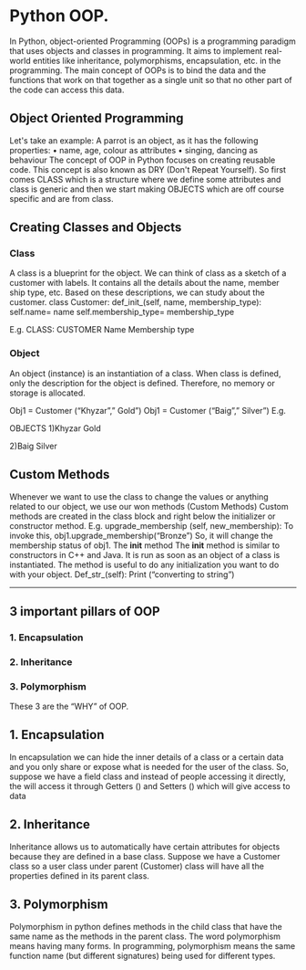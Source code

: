 # Python OOP.

In Python, object-oriented Programming (OOPs) is a programming paradigm that uses objects and classes in programming. It aims to implement real-world entities like inheritance, polymorphisms, encapsulation, etc. in the programming. The main concept of OOPs is to bind the data and the functions that work on that together as a single unit so that no other part of the code can access this data.

## Object Oriented Programming
Let's take an example:
A parrot is an object, as it has the following properties:
•	name, age, colour as attributes
•	singing, dancing as behaviour
The concept of OOP in Python focuses on creating reusable code. This concept is also known as DRY (Don't Repeat Yourself).
So first comes CLASS which is a structure where we define some attributes and class is generic and then we start making OBJECTS which are off course specific and are from class.

## Creating Classes and Objects
### Class
A class is a blueprint for the object.
We can think of class as a sketch of a customer with labels. It contains all the details about the name, member ship type, etc. Based on these descriptions, we can study about the customer.
class Customer:
	def_init_(self, name, membership_type):
	self.name= name
	self.membership_type= membership_type

E.g. 
CLASS: CUSTOMER
Name
Membership type

### Object
An object (instance) is an instantiation of a class. When class is defined, only the description for the object is defined. Therefore, no memory or storage is allocated.

Obj1 = Customer (“Khyzar”,” Gold”)
Obj1 = Customer (“Baig”,” Silver”)
E.g. 
 
OBJECTS
1)Khyzar
Gold

2)Baig
Silver

## Custom Methods
Whenever we want to use the class to change the values or anything related to our object, we use our won methods (Custom Methods)
Custom methods are created in the class block and right below the initializer or constructor method.
E.g. upgrade_membership (self, new_membership):
To invoke this, obj1.upgrade_membership(“Bronze”)
So, it will change the membership status of obj1.
The __init__ method 
The __init__ method is similar to constructors in C++ and Java. It is run as soon as an object of a class is instantiated. The method is useful to do any initialization you want to do with your object. 
 Def_str_(self):
	Print (“converting to string”)
___________________________________________________________________________

## 3 important pillars of OOP
### 1.	Encapsulation
### 2.	Inheritance
### 3.	Polymorphism

These 3 are the “WHY” of OOP.

## 1.	Encapsulation
In encapsulation we can hide the inner details of a class or a certain data and you only share or expose what is needed for the user of the class.
So, suppose we have a field class and instead of people accessing it directly, the will access it through Getters () and Setters () which will give access to data

## 2.	Inheritance
Inheritance allows us to automatically have certain attributes for objects because they are defined in a base class.
Suppose we have a Customer class so a user class under parent (Customer) class will have all the properties defined in its parent class.

## 3.	Polymorphism
Polymorphism in python defines methods in the child class that have the same name as the methods in the parent class. The word polymorphism means having many forms. In programming, polymorphism means the same function name (but different signatures) being used for different types.


